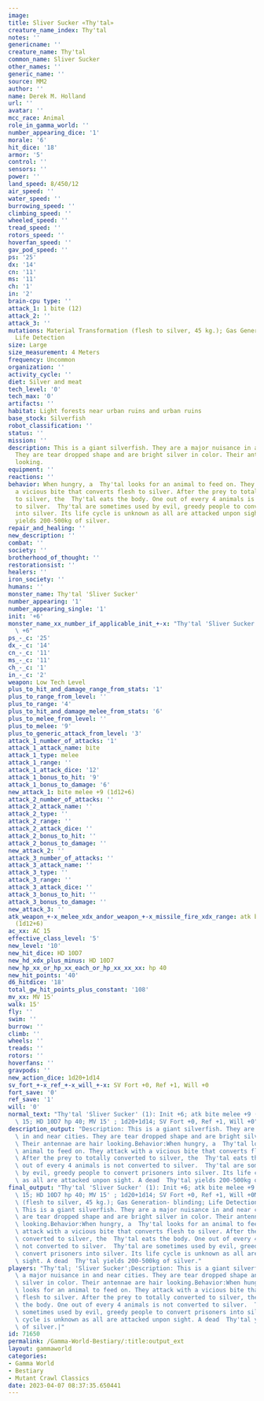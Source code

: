 ```yaml
---
image:
title: Sliver Sucker «Thy'tal»
creature_name_index: Thy'tal
notes: ''
genericname: ''
creature_name: Thy'tal
common_name: Sliver Sucker
other_names: ''
generic_name: ''
source: MM2
author: ''
name: Derek M. Holland
url: ''
avatar: ''
mcc_race: Animal
role_in_gamma_world: ''
number_appearing_dice: '1'
morale: '6'
hit_dice: '18'
armor: '5'
control: ''
sensors: ''
power: ''
land_speed: 8/450/12
air_speed: ''
water_speed: ''
burrowing_speed: ''
climbing_speed: ''
wheeled_speed: ''
tread_speed: ''
rotors_speed: ''
hoverfan_speed: ''
gav_pod_speed: ''
ps: '25'
dx: '14'
cn: '11'
ms: '11'
ch: '1'
in: '2'
brain-cpu type: ''
attack_1: 1 bite (12)
attack_2: ''
attack_3: ''
mutations: Material Transformation (flesh to silver, 45 kg.); Gas Generation- blinding;
  Life Detection
size: Large
size_measurement: 4 Meters
frequency: Uncommon
organization: ''
activity_cycle: ''
diet: Silver and meat
tech_level: '0'
tech_max: '0'
artifacts: ''
habitat: Light forests near urban ruins and urban ruins
base_stock: Silverfish
robot_classification: ''
status: ''
mission: ''
description: This is a giant silverfish. They are a major nuisance in and near cities.
  They are tear dropped shape and are bright silver in color. Their antennae are hair
  looking.
equipment: ''
reactions: ''
behavior: When hungry, a  Thy'tal looks for an animal to feed on. They attack with
  a vicious bite that converts flesh to silver. After the prey to totally converted
  to silver, the  Thy'tal eats the body. One out of every 4 animals is not converted
  to silver.  Thy'tal are sometimes used by evil, greedy people to convert prisoners
  into silver. Its life cycle is unknown as all are attacked unpon sight. A dead  Thy'tal
  yields 200-500kg of silver.
repair_and_healing: ''
new_description: ''
combat: ''
society: ''
brotherhood_of_thought: ''
restorationsist: ''
healers: ''
iron_society: ''
humans: ''
monster_name: Thy'tal 'Sliver Sucker'
number_appearing: '1'
number_appearing_single: '1'
init: '+6'
monster_name_xx_number_if_applicable_init_+-x: "Thy'tal 'Sliver Sucker' (1): Init\
  \ +6"
ps_-_c: '25'
dx_-_c: '14'
cn_-_c: '11'
ms_-_c: '11'
ch_-_c: '1'
in_-_c: '2'
weapon: Low Tech Level
plus_to_hit_and_damage_range_from_stats: '1'
plus_to_range_from_level: ''
plus_to_range: '4'
plus_to_hit_and_damage_melee_from_stats: '6'
plus_to_melee_from_level: ''
plus_to_melee: '9'
plus_to_generic_attack_from_level: '3'
attack_1_number_of_attacks: '1'
attack_1_attack_name: bite
attack_1_type: melee
attack_1_range: ''
attack_1_attack_dice: '12'
attack_1_bonus_to_hit: '9'
attack_1_bonus_to_damage: '6'
new_attack_1: bite melee +9 (1d12+6)
attack_2_number_of_attacks: ''
attack_2_attack_name: ''
attack_2_type: ''
attack_2_range: ''
attack_2_attack_dice: ''
attack_2_bonus_to_hit: ''
attack_2_bonus_to_damage: ''
new_attack_2: ''
attack_3_number_of_attacks: ''
attack_3_attack_name: ''
attack_3_type: ''
attack_3_range: ''
attack_3_attack_dice: ''
attack_3_bonus_to_hit: ''
attack_3_bonus_to_damage: ''
new_attack_3: ''
atk_weapon_+-x_melee_xdx_andor_weapon_+-x_missile_fire_xdx_range: atk bite melee +9
  (1d12+6)
ac_xx: AC 15
effective_class_level: '5'
new_level: '10'
new_hit_dice: HD 10D7
new_hd_xdx_plus_minus: HD 10D7
new_hp_xx_or_hp_xx_each_or_hp_xx_xx_xx: hp 40
new_hit_points: '40'
d6_hitdice: '18'
total_gw_hit_points_plus_constant: '108'
mv_xx: MV 15'
walk: 15'
fly: ''
swim: ''
burrow: ''
climb: ''
wheels: ''
treads: ''
rotors: ''
hoverfans: ''
gravpods: ''
new_action_dice: 1d20+1d14
sv_fort_+-x_ref_+-x_will_+-x: SV Fort +0, Ref +1, Will +0
fort_save: '0'
ref_save: '1'
will: '0'
normal_text: "Thy'tal 'Sliver Sucker' (1): Init +6; atk bite melee +9 (1d12+6); AC\
  \ 15; HD 10D7 hp 40; MV 15' ; 1d20+1d14; SV Fort +0, Ref +1, Will +0"
description_output: "Description: This is a giant silverfish. They are a major nuisance\
  \ in and near cities. They are tear dropped shape and are bright silver in color.\
  \ Their antennae are hair looking.Behavior:When hungry, a  Thy'tal looks for an\
  \ animal to feed on. They attack with a vicious bite that converts flesh to silver.\
  \ After the prey to totally converted to silver, the  Thy'tal eats the body. One\
  \ out of every 4 animals is not converted to silver.  Thy'tal are sometimes used\
  \ by evil, greedy people to convert prisoners into silver. Its life cycle is unknown\
  \ as all are attacked unpon sight. A dead  Thy'tal yields 200-500kg of silver."
final_output: "Thy'tal 'Sliver Sucker' (1): Init +6; atk bite melee +9 (1d12+6); AC\
  \ 15; HD 10D7 hp 40; MV 15' ; 1d20+1d14; SV Fort +0, Ref +1, Will +0Material Transformation\
  \ (flesh to silver, 45 kg.); Gas Generation- blinding; Life DetectionDescription:\
  \ This is a giant silverfish. They are a major nuisance in and near cities. They\
  \ are tear dropped shape and are bright silver in color. Their antennae are hair\
  \ looking.Behavior:When hungry, a  Thy'tal looks for an animal to feed on. They\
  \ attack with a vicious bite that converts flesh to silver. After the prey to totally\
  \ converted to silver, the  Thy'tal eats the body. One out of every 4 animals is\
  \ not converted to silver.  Thy'tal are sometimes used by evil, greedy people to\
  \ convert prisoners into silver. Its life cycle is unknown as all are attacked unpon\
  \ sight. A dead  Thy'tal yields 200-500kg of silver."
players: "Thy'tal; 'Sliver Sucker';Description: This is a giant silverfish. They are\
  \ a major nuisance in and near cities. They are tear dropped shape and are bright\
  \ silver in color. Their antennae are hair looking.Behavior:When hungry, a  Thy'tal\
  \ looks for an animal to feed on. They attack with a vicious bite that converts\
  \ flesh to silver. After the prey to totally converted to silver, the  Thy'tal eats\
  \ the body. One out of every 4 animals is not converted to silver.  Thy'tal are\
  \ sometimes used by evil, greedy people to convert prisoners into silver. Its life\
  \ cycle is unknown as all are attacked unpon sight. A dead  Thy'tal yields 200-500kg\
  \ of silver.|"
id: 71650
permalink: /Gamma-World-Bestiary/:title:output_ext
layout: gammaworld
categories:
- Gamma World
- Bestiary
- Mutant Crawl Classics
date: 2023-04-07 08:37:35.650441
---
```

